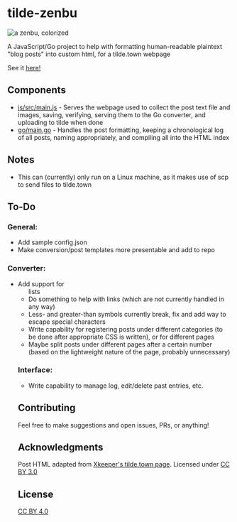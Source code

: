 # tilde-zenbu
![a zenbu, colorized](https://i.imgur.com/leuisEX.png)

A JavaScript/Go project to help with formatting human-readable plaintext "blog posts" into custom html, for a tilde.town webpage

See it [here!](https://tilde.town/~sacredpixel)

## Components

* [js/src/main.js](https://github.com/TheSacredPixel/tilde-zenbu/blob/master/js/src/main.js) - Serves the webpage used to collect the post text file and images, saving, verifying, serving them to the Go converter, and uploading to tilde when done
* [go/main.go](https://github.com/TheSacredPixel/tilde-zenbu/blob/master/go/main.go) - Handles the post formatting, keeping a chronological log of all posts, naming appropriately, and compiling all into the HTML index

## Notes

* This can (currently) only run on a Linux machine, as it makes use of scp to send files to tilde.town

## To-Do

### General:
* Add sample config.json
* Make conversion/post templates more presentable and add to repo

### Converter:
* Add support for <ul> lists
* Do something to help with links (which are not currently handled in any way)
* Less- and greater-than symbols currently break, fix and add way to escape special characters
* Write capability for registering posts under different categories (to be done after appropriate CSS is written), or for different pages
* Maybe split posts under different pages after a certain number (based on the lightweight nature of the page, probably unnecessary)

### Interface:
* Write capability to manage log, edit/delete past entries, etc.

## Contributing

Feel free to make suggestions and open issues, PRs, or anything!

## Acknowledgments

Post HTML adapted from [Xkeeper's tilde.town page](https://tilde.town/~xkeeper/). Licensed under [CC BY 3.0](https://creativecommons.org/licenses/by/3.0/us/)

## License

[CC BY 4.0](https://creativecommons.org/licenses/by/4.0/)
